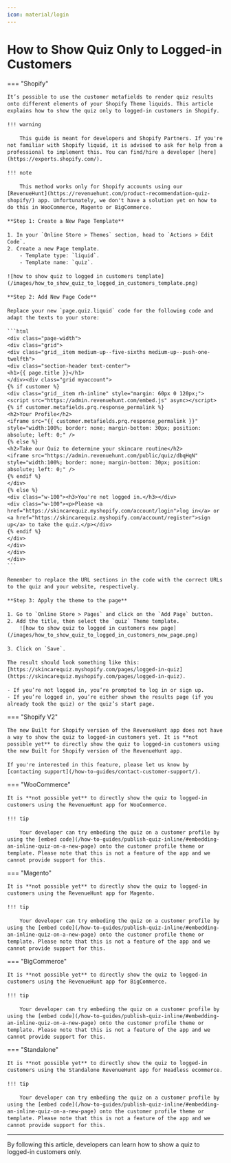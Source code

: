 ```yaml
---
icon: material/login
---
```


# How to Show Quiz Only to Logged-in Customers

=== "Shopify"

    It’s possible to use the customer metafields to render quiz results onto different elements of your Shopify Theme liquids. This article explains how to show the quiz only to logged-in customers in Shopify.

    !!! warning

        This guide is meant for developers and Shopify Partners. If you're not familiar with Shopify liquid, it is advised to ask for help from a professional to implement this. You can find/hire a developer [here](https://experts.shopify.com/).

    !!! note

        This method works only for Shopify accounts using our [RevenueHunt](https://revenuehunt.com/product-recommendation-quiz-shopify/) app. Unfortunately, we don't have a solution yet on how to do this in WooCommerce, Magento or BigCommerce.

    **Step 1: Create a New Page Template**

    1. In your `Online Store > Themes` section, head to `Actions > Edit Code`.
    2. Create a new Page template. 
        - Template type: `liquid`. 
        - Template name: `quiz`.

    ![how to show quiz to logged in customers template](/images/how_to_show_quiz_to_logged_in_customers_template.png)

    **Step 2: Add New Page Code**

    Replace your new `page.quiz.liquid` code for the following code and adapt the texts to your store:

    ```html
    <div class="page-width">
    <div class="grid">
    <div class="grid__item medium-up--five-sixths medium-up--push-one-twelfth">
    <div class="section-header text-center">
    <h1>{{ page.title }}</h1>
    </div><div class="grid myaccount">
    {% if customer %}
    <div class="grid__item rh-inline" style="margin: 60px 0 120px;">
    <script src="https://admin.revenuehunt.com/embed.js" async></script>
    {% if customer.metafields.prq.response_permalink %}
    <h2>Your Profile</h2>
    <iframe src="{{ customer.metafields.prq.response_permalink }}" style="width:100%; border: none; margin-bottom: 30px; position: absolute; left: 0;" />
    {% else %}
    <h2>Take our Quiz to determine your skincare routine</h2>
    <iframe src="https://admin.revenuehunt.com/public/quiz/dbqHqN" style="width:100%; border: none; margin-bottom: 30px; position: absolute; left: 0;" />
    {% endif %}
    </div>
    {% else %}
    <div class="w-100"><h3>You're not logged in.</h3></div>
    <div class="w-100"><p>Please <a href="https://skincarequiz.myshopify.com/account/login">log in</a> or <a href="https://skincarequiz.myshopify.com/account/register">sign up</a> to take the quiz.</p></div>
    {% endif %}
    </div>
    </div>
    </div>
    </div>
    ```

    Remember to replace the URL sections in the code with the correct URLs to the quiz and your website, respectively.

    **Step 3: Apply the theme to the page**

    1. Go to `Online Store > Pages` and click on the `Add Page` button. 
    2. Add the title, then select the `quiz` Theme template.
        ![how to show quiz to logged in customers new page](/images/how_to_show_quiz_to_logged_in_customers_new_page.png)

    3. Click on `Save`.

    The result should look something like this: [https://skincarequiz.myshopify.com/pages/logged-in-quiz](https://skincarequiz.myshopify.com/pages/logged-in-quiz). 

    - If you’re not logged in, you’re prompted to log in or sign up. 
    - If you’re logged in, you’re either shown the results page (if you already took the quiz) or the quiz’s start page.

=== "Shopify V2"

    The new Built for Shopify version of the RevenueHunt app does not have a way to show the quiz to logged-in customers yet. It is **not possible yet** to directly show the quiz to logged-in customers using the new Built for Shopify version of the RevenueHunt app.

    If you're interested in this feature, please let us know by [contacting support](/how-to-guides/contact-customer-support/).

=== "WooCommerce"

    It is **not possible yet** to directly show the quiz to logged-in customers using the RevenueHunt app for WooCommerce.

    !!! tip 

        Your developer can try embeding the quiz on a customer profile by using the [embed code](/how-to-guides/publish-quiz-inline/#embedding-an-inline-quiz-on-a-new-page) onto the customer profile theme or template. Please note that this is not a feature of the app and we cannot provide support for this.

=== "Magento"

    It is **not possible yet** to directly show the quiz to logged-in customers using the RevenueHunt app for Magento.

    !!! tip 

        Your developer can try embeding the quiz on a customer profile by using the [embed code](/how-to-guides/publish-quiz-inline/#embedding-an-inline-quiz-on-a-new-page) onto the customer profile theme or template. Please note that this is not a feature of the app and we cannot provide support for this.

=== "BigCommerce"

    It is **not possible yet** to directly show the quiz to logged-in customers using the RevenueHunt app for BigCommerce.

    !!! tip 

        Your developer can try embeding the quiz on a customer profile by using the [embed code](/how-to-guides/publish-quiz-inline/#embedding-an-inline-quiz-on-a-new-page) onto the customer profile theme or template. Please note that this is not a feature of the app and we cannot provide support for this.

=== "Standalone"

    It is **not possible yet** to directly show the quiz to logged-in customers using the Standalone RevenueHunt app for Headless ecommerce.

    !!! tip 

        Your developer can try embeding the quiz on a customer profile by using the [embed code](/how-to-guides/publish-quiz-inline/#embedding-an-inline-quiz-on-a-new-page) onto the customer profile theme or template. Please note that this is not a feature of the app and we cannot provide support for this.

---
By following this article, developers can learn how to show a quiz to logged-in customers only.